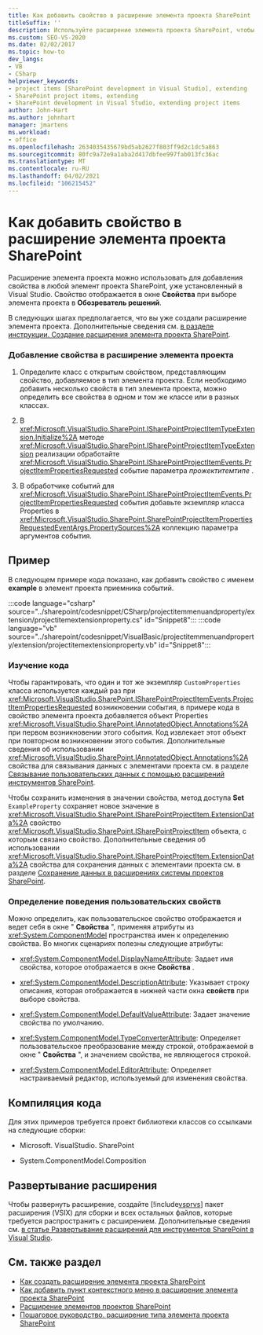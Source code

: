 ```yaml
---
title: Как добавить свойство в расширение элемента проекта SharePoint | Документация Майкрософт
titleSuffix: ''
description: Используйте расширение элемента проекта SharePoint, чтобы добавить свойство в любой элемент проекта SharePoint, уже установленный в Visual Studio.
ms.custom: SEO-VS-2020
ms.date: 02/02/2017
ms.topic: how-to
dev_langs:
- VB
- CSharp
helpviewer_keywords:
- project items [SharePoint development in Visual Studio], extending
- SharePoint project items, extending
- SharePoint development in Visual Studio, extending project items
author: John-Hart
ms.author: johnhart
manager: jmartens
ms.workload:
- office
ms.openlocfilehash: 2634035435679bd5ab2627f803ff9d2c1dc5a863
ms.sourcegitcommit: 80fc9a72e9a1aba2d417dbfee997fab013fc36ac
ms.translationtype: MT
ms.contentlocale: ru-RU
ms.lasthandoff: 04/02/2021
ms.locfileid: "106215452"
---
```

# <a name="how-to-add-a-property-to-a-sharepoint-project-item-extension"></a>Как добавить свойство в расширение элемента проекта SharePoint
  Расширение элемента проекта можно использовать для добавления свойства в любой элемент проекта SharePoint, уже установленный в Visual Studio. Свойство отображается в окне **Свойства** при выборе элемента проекта в **Обозреватель решений**.

 В следующих шагах предполагается, что вы уже создали расширение элемента проекта. Дополнительные сведения см. [в разделе инструкции. Создание расширения элемента проекта SharePoint](../sharepoint/how-to-create-a-sharepoint-project-item-extension.md).

### <a name="to-add-a-property-to-a-project-item-extension"></a>Добавление свойства в расширение элемента проекта

1. Определите класс с открытым свойством, представляющим свойство, добавляемое в тип элемента проекта. Если необходимо добавить несколько свойств в тип элемента проекта, можно определить все свойства в одном и том же классе или в разных классах.

2. В <xref:Microsoft.VisualStudio.SharePoint.ISharePointProjectItemTypeExtension.Initialize%2A> методе <xref:Microsoft.VisualStudio.SharePoint.ISharePointProjectItemTypeExtension> реализации обработайте <xref:Microsoft.VisualStudio.SharePoint.ISharePointProjectItemEvents.ProjectItemPropertiesRequested> событие параметра *прожектитемтипе* .

3. В обработчике событий для <xref:Microsoft.VisualStudio.SharePoint.ISharePointProjectItemEvents.ProjectItemPropertiesRequested> события добавьте экземпляр класса Properties в <xref:Microsoft.VisualStudio.SharePoint.SharePointProjectItemPropertiesRequestedEventArgs.PropertySources%2A> коллекцию параметра аргументов события.

## <a name="example"></a>Пример
 В следующем примере кода показано, как добавить свойство с именем **example** в элемент проекта приемника событий.

:::code language="csharp" source="../sharepoint/codesnippet/CSharp/projectitemmenuandproperty/extension/projectitemextensionproperty.cs" id="Snippet8":::
:::code language="vb" source="../sharepoint/codesnippet/VisualBasic/projectitemmenuandproperty/extension/projectitemextensionproperty.vb" id="Snippet8":::

### <a name="understand-the-code"></a>Изучение кода
 Чтобы гарантировать, что один и тот же экземпляр `CustomProperties` класса используется каждый раз при <xref:Microsoft.VisualStudio.SharePoint.ISharePointProjectItemEvents.ProjectItemPropertiesRequested> возникновении события, в примере кода в свойство элемента проекта добавляется объект Properties <xref:Microsoft.VisualStudio.SharePoint.IAnnotatedObject.Annotations%2A> при первом возникновении этого события. Код извлекает этот объект при повторном возникновении этого события. Дополнительные сведения об использовании <xref:Microsoft.VisualStudio.SharePoint.IAnnotatedObject.Annotations%2A> свойства для связывания данных с элементами проекта см. в разделе [Связывание пользовательских данных с помощью расширений инструментов SharePoint](../sharepoint/associating-custom-data-with-sharepoint-tools-extensions.md).

 Чтобы сохранить изменения в значении свойства, метод доступа **Set** `ExampleProperty` сохраняет новое значение в <xref:Microsoft.VisualStudio.SharePoint.ISharePointProjectItem.ExtensionData%2A> свойство <xref:Microsoft.VisualStudio.SharePoint.ISharePointProjectItem> объекта, с которым связано свойство. Дополнительные сведения об использовании <xref:Microsoft.VisualStudio.SharePoint.ISharePointProjectItem.ExtensionData%2A> свойства для сохранения данных с элементами проекта см. в разделе [Сохранение данных в расширениях системы проектов SharePoint](../sharepoint/saving-data-in-extensions-of-the-sharepoint-project-system.md).

### <a name="specify-the-behavior-of-custom-properties"></a>Определение поведения пользовательских свойств
 Можно определить, как пользовательское свойство отображается и ведет себя в окне " **Свойства** ", применяя атрибуты из <xref:System.ComponentModel> пространства имен к определению свойства. Во многих сценариях полезны следующие атрибуты:

- <xref:System.ComponentModel.DisplayNameAttribute>: Задает имя свойства, которое отображается в окне **Свойства** .

- <xref:System.ComponentModel.DescriptionAttribute>: Указывает строку описания, которая отображается в нижней части окна **свойств** при выборе свойства.

- <xref:System.ComponentModel.DefaultValueAttribute>: Задает значение свойства по умолчанию.

- <xref:System.ComponentModel.TypeConverterAttribute>: Определяет пользовательское преобразование между строкой, отображаемой в окне " **Свойства** ", и значением свойства, не являющегося строкой.

- <xref:System.ComponentModel.EditorAttribute>: Определяет настраиваемый редактор, используемый для изменения свойства.

## <a name="compile-the-code"></a>Компиляция кода
 Для этих примеров требуется проект библиотеки классов со ссылками на следующие сборки:

- Microsoft. VisualStudio. SharePoint

- System.ComponentModel.Composition

## <a name="deploy-the-extension"></a>Развертывание расширения
 Чтобы развернуть расширение, создайте [!include[vsprvs](../sharepoint/includes/vsprvs-md.md)] пакет расширения (VSIX) для сборки и всех остальных файлов, которые требуется распространить с расширением. Дополнительные сведения см. [в статье Развертывание расширений для инструментов SharePoint в Visual Studio](../sharepoint/deploying-extensions-for-the-sharepoint-tools-in-visual-studio.md).

## <a name="see-also"></a>См. также раздел
- [Как создать расширение элемента проекта SharePoint](../sharepoint/how-to-create-a-sharepoint-project-item-extension.md)
- [Как добавить пункт контекстного меню в расширение элемента проекта SharePoint](../sharepoint/how-to-add-a-shortcut-menu-item-to-a-sharepoint-project-item-extension.md)
- [Расширение элементов проектов SharePoint](../sharepoint/extending-sharepoint-project-items.md)
- [Пошаговое руководство. расширение типа элемента проекта SharePoint](../sharepoint/walkthrough-extending-a-sharepoint-project-item-type.md)
